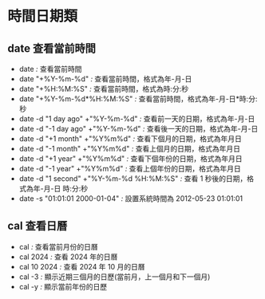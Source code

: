 # 時間日期類

## date 查看當前時間

- date _:_ 查看當前時間
- date "+%Y-%m-%d" _:_ 查看當前時間，格式為年-月-日
- date "+%H:%M:%S" _:_ 查看當前時間，格式為時:分:秒
- date "+%Y-%m-%d*%H:%M:%S" *:* 查看當前時間，格式為年-月-日*時:分:秒
- date -d "1 day ago" +"%Y-%m-%d" _:_ 查看前一天的日期，格式為年-月-日
- date -d "-1 day ago" +"%Y-%m-%d" _:_ 查看後一天的日期，格式為年-月-日
- date -d "+1 month" +"%Y%m%d" _:_ 查看下個月的日期，格式為年月日
- date -d "-1 month" +"%Y%m%d" _:_ 查看上個月的日期，格式為年月日
- date -d "+1 year" +"%Y%m%d" _:_ 查看下個年份的日期，格式為年月日
- date -d "-1 year" +"%Y%m%d" _:_ 查看上個年份的日期，格式為年月日
- date -d "1 second" +"%Y-%m-%d %H:%M:%S" _:_ 查看 1 秒後的日期，格式為年-月-日 時:分:秒
- date -s "01:01:01 2000-01-04" _:_ 設置系統時間為 2012-05-23 01:01:01

## cal 查看日曆

- cal _:_ 查看當前月份的日曆
- cal 2024 _:_ 查看 2024 年的日曆
- cal 10 2024 _:_ 查看 2024 年 10 月的日曆
- cal -3 _:_ 顯示近期三個月的日歷(當前月，上一個月和下一個月)
- cal -y _:_ 顯示當前年份的日歷
